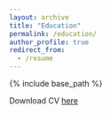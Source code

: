 ```yaml
---
layout: archive
title: "Education"
permalink: /education/
author_profile: true
redirect_from:
  - /resume
---
```


{% include base_path %}

Download CV <a href="../files/CV_Martin_Inauen.pdf">here</a>